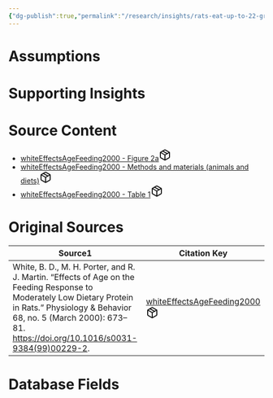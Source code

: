 ```yaml
---
{"dg-publish":true,"permalink":"/research/insights/rats-eat-up-to-22-grams-of-food-per-day-at-11-12-weeks-of-age/"}
---
```


# Assumptions
<div><ul class="dataview list-view-ul"></ul></div>

# Supporting Insights
<div><ul class="dataview list-view-ul"></ul></div>

# Source Content
<div><ul class="dataview list-view-ul"><li><span><a data-tooltip-position="top" aria-label="Research/Source Content/whiteEffectsAgeFeeding2000 - Figure 2a.md" data-href="Research/Source Content/whiteEffectsAgeFeeding2000 - Figure 2a.md" href="Research/Source Content/whiteEffectsAgeFeeding2000 - Figure 2a.md" class="internal-link" target="_blank" rel="noopener" fileclass-name="Research Links">whiteEffectsAgeFeeding2000 - Figure 2a</a><a class="metadata-menu fileclass-icon"><svg xmlns="http://www.w3.org/2000/svg" width="24" height="24" viewBox="0 0 24 24" fill="none" stroke="currentColor" stroke-width="2" stroke-linecap="round" stroke-linejoin="round" class="svg-icon lucide-package"><path d="m7.5 4.27 9 5.15"></path><path d="M21 8a2 2 0 0 0-1-1.73l-7-4a2 2 0 0 0-2 0l-7 4A2 2 0 0 0 3 8v8a2 2 0 0 0 1 1.73l7 4a2 2 0 0 0 2 0l7-4A2 2 0 0 0 21 16Z"></path><path d="m3.3 7 8.7 5 8.7-5"></path><path d="M12 22V12"></path></svg></a></span></li><li><span><a data-tooltip-position="top" aria-label="Research/Source Content/whiteEffectsAgeFeeding2000 - Methods and materials (animals and diets).md" data-href="Research/Source Content/whiteEffectsAgeFeeding2000 - Methods and materials (animals and diets).md" href="Research/Source Content/whiteEffectsAgeFeeding2000 - Methods and materials (animals and diets).md" class="internal-link" target="_blank" rel="noopener" fileclass-name="Research Links">whiteEffectsAgeFeeding2000 - Methods and materials (animals and diets)</a><a class="metadata-menu fileclass-icon"><svg xmlns="http://www.w3.org/2000/svg" width="24" height="24" viewBox="0 0 24 24" fill="none" stroke="currentColor" stroke-width="2" stroke-linecap="round" stroke-linejoin="round" class="svg-icon lucide-package"><path d="m7.5 4.27 9 5.15"></path><path d="M21 8a2 2 0 0 0-1-1.73l-7-4a2 2 0 0 0-2 0l-7 4A2 2 0 0 0 3 8v8a2 2 0 0 0 1 1.73l7 4a2 2 0 0 0 2 0l7-4A2 2 0 0 0 21 16Z"></path><path d="m3.3 7 8.7 5 8.7-5"></path><path d="M12 22V12"></path></svg></a></span></li><li><span><a data-tooltip-position="top" aria-label="Research/Source Content/whiteEffectsAgeFeeding2000 - Table 1.md" data-href="Research/Source Content/whiteEffectsAgeFeeding2000 - Table 1.md" href="Research/Source Content/whiteEffectsAgeFeeding2000 - Table 1.md" class="internal-link" target="_blank" rel="noopener" fileclass-name="Research Links">whiteEffectsAgeFeeding2000 - Table 1</a><a class="metadata-menu fileclass-icon"><svg xmlns="http://www.w3.org/2000/svg" width="24" height="24" viewBox="0 0 24 24" fill="none" stroke="currentColor" stroke-width="2" stroke-linecap="round" stroke-linejoin="round" class="svg-icon lucide-package"><path d="m7.5 4.27 9 5.15"></path><path d="M21 8a2 2 0 0 0-1-1.73l-7-4a2 2 0 0 0-2 0l-7 4A2 2 0 0 0 3 8v8a2 2 0 0 0 1 1.73l7 4a2 2 0 0 0 2 0l7-4A2 2 0 0 0 21 16Z"></path><path d="m3.3 7 8.7 5 8.7-5"></path><path d="M12 22V12"></path></svg></a></span></li></ul></div>

# Original Sources
<div><table class="dataview table-view-table"><thead class="table-view-thead"><tr class="table-view-tr-header"><th class="table-view-th"><span>Source</span><span class="dataview small-text">1</span></th><th class="table-view-th"><span>Citation Key</span></th></tr></thead><tbody class="table-view-tbody"><tr><td><span>White, B. D., M. H. Porter, and R. J. Martin. “Effects of Age on the Feeding Response to Moderately Low Dietary Protein in Rats.” Physiology &amp; Behavior 68, no. 5 (March 2000): 673–81. <a rel="noopener" class="external-link" href="https://doi.org/10.1016/s0031-9384(99)00229-2" target="_blank">https://doi.org/10.1016/s0031-9384(99)00229-2</a>.</span></td><td><span><a data-tooltip-position="top" aria-label="Research/Evidence Sources/whiteEffectsAgeFeeding2000.md" data-href="Research/Evidence Sources/whiteEffectsAgeFeeding2000.md" href="Research/Evidence Sources/whiteEffectsAgeFeeding2000.md" class="internal-link" target="_blank" rel="noopener" fileclass-name="Research Links">whiteEffectsAgeFeeding2000</a><a class="metadata-menu fileclass-icon"><svg xmlns="http://www.w3.org/2000/svg" width="24" height="24" viewBox="0 0 24 24" fill="none" stroke="currentColor" stroke-width="2" stroke-linecap="round" stroke-linejoin="round" class="svg-icon lucide-package"><path d="m7.5 4.27 9 5.15"></path><path d="M21 8a2 2 0 0 0-1-1.73l-7-4a2 2 0 0 0-2 0l-7 4A2 2 0 0 0 3 8v8a2 2 0 0 0 1 1.73l7 4a2 2 0 0 0 2 0l7-4A2 2 0 0 0 21 16Z"></path><path d="m3.3 7 8.7 5 8.7-5"></path><path d="M12 22V12"></path></svg></a></span></td></tr></tbody></table></div>

# Database Fields
